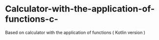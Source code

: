 # Calculator-with-the-application-of-functions-c-

Based on calculator with the application of functions ( Kotlin version ) 

